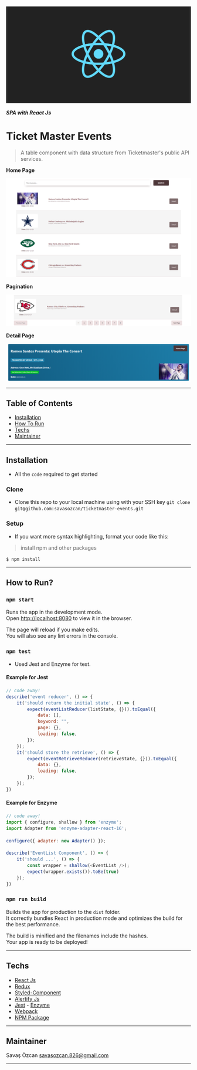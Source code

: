 <a href="https://tr.reactjs.org/"><img src="./images/react.png"></a>

<!-- [![FVCproductions](https://avatars1.githubusercontent.com/u/4284691?v=3&s=200)](http://fvcproductions.com) -->

***SPA with React Js***

# Ticket Master Events

> A table component with data structure from Ticketmaster's public API services.

**Home Page**

<img src="./images/main.png">


**Pagination**

<img src="./images/pagination.png">


**Detail Page**

<img src="./images/detail.png">

---

## Table of Contents

- [Installation](#installation)
- [How To Run](#how-to-run)
- [Techs](#techs)
- [Maintainer](#maintainer)

---

## Installation

- All the `code` required to get started

### Clone

- Clone this repo to your local machine using with your SSH key  `git clone git@github.com:savasozcan/ticketmaster-events.git`

### Setup

- If you want more syntax highlighting, format your code like this:

> install npm and other packages

```shell
$ npm install
```
---


## How to Run?

### `npm start`

Runs the app in the development mode.<br>
Open [http://localhost:8080](http://localhost:8080) to view it in the browser.

The page will reload if you make edits.<br>
You will also see any lint errors in the console.

### `npm test`

- Used Jest and Enzyme for test.

#### Example for Jest

```javascript
// code away!
describe('event reducer', () => {
    it('should return the initial state', () => {
        expect(eventListReducer(listState, {})).toEqual({
            data: [],
            keyword: "",
            page: {},
            loading: false,
        });
    });
    it('should store the retrieve', () => {
        expect(eventRetrieveReducer(retrieveState, {})).toEqual({
            data: {},
            loading: false,
        });
    });
})
```

#### Example for Enzyme

```javascript
// code away!
import { configure, shallow } from 'enzyme';
import Adapter from 'enzyme-adapter-react-16';

configure({ adapter: new Adapter() });

describe('EventList Component', () => {
    it('should ...', () => {
        const wrapper = shallow(<EventList />);
        expect(wrapper.exists()).toBe(true)
    });
})
```

### `npm run build`

Builds the app for production to the `dist` folder.<br>
It correctly bundles React in production mode and optimizes the build for the best performance.

The build is minified and the filenames include the hashes.<br>
Your app is ready to be deployed!

---

## Techs

- <a href="https://tr.reactjs.org/">React Js</a>
- <a href="https://redux.js.org/">Redux</a>
- <a href="https://www.styled-components.com/">Styled-Component</a>
- <a href="https://fabien-d.github.io/alertify.js/">Alertify Js</a>
- <a href="https://jestjs.io/">Jest</a> - <a href="https://airbnb.io/enzyme/">Enzyme</a>
- <a href="https://webpack.js.org/">Webpack</a>
- <a href="https://www.npmjs.com/">NPM Package</a>

---

## Maintainer

Savaş Özcan <a href="mailto:kenansubasiceng@gmail.com">savasozcan.826@gmail.com</a>

---